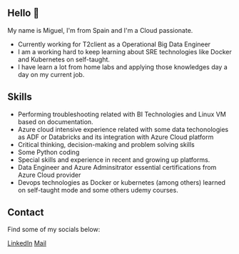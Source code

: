 ## Hello 👋

My name is Miguel, I'm from Spain and I'm a Cloud passionate.

* Currently working for T2client as a Operational Big Data Engineer
* I am a working hard to keep learning about SRE technologies like Docker and Kubernetes on self-taught.
* I have learn a lot from home labs and applying those knowledges day a day on my current job.

## Skills

* Performing troubleshooting related with BI Technologies and Linux VM based on documentation.
* Azure cloud intensive experience related with some data techonologies as ADF or Databricks and its integration with Azure Cloud platform
* Critical thinking, decision-making and problem solving skills
* Some Python coding
* Special skills and experience in recent and growing up platforms.
* Data Engineer and Azure Adminsitrator essential certifications from Azure Cloud provider
* Devops technologies as Docker or kubernetes (among others) learned on self-taught mode and some others udemy courses.

## Contact

Find some of my socials below:

[LinkedIn](https://www.linkedin.com/in/miguel-rojas-6416a2188/)
[Mail](mailto:miguelrojascerdeiras@gmail.com)
